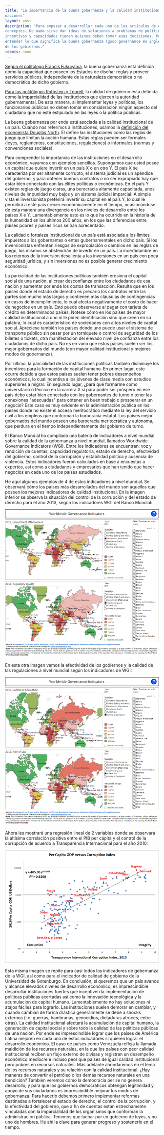 ```yaml
---
title: "La importancia de la buena gobernanza y la calidad institucional para el desarrollo de las
naciones"
layout: post
description: "Para empezar a desarrollar cada uno de los artículos de este blog es preciso definir varios
conceptos. De nada sirve dar ideas de soluciones a problemas de políticas públicas sin saber qué
incentivos y capacidades tienen quienes deben tomar esas decisiones. Para ello es fundamental
entender lo que significa la buena gobernanza (good governance en inglés), la cual mide la calidad
de los gobiernos."
robots: none
---
```



[Según el politólogo Francis Fukuyama][1], la buena gobernanza está definida como la capacidad que poseen los Estados de diseñar reglas y proveer servicios públicos, independiente de la naturaleza democrática o no democrática de dicho gobierno. 

[Para los politólogos Rothstein y Teorell][2], la calidad de gobierno está definida como la imparcialidad de las
instituciones que ejercen la autoridad gubernamental. De esta manera, al implementar leyes y
políticas, los funcionarios públicos no deben tomar en consideración ningún aspecto del ciudadano
que no esté estipulado en las leyes o la política públicas.

La buena gobernanza por ende está asociada a la calidad institucional de un país. Cuando
nos referimos a instituciones, usamos la [definición del economista Douglas North][3]. Él define las instituciones como las reglas de juego que limitan la acción humana. Estas reglas pueden ser formales (leyes, reglamentos, constituciones, regulaciones) o informales (normas y convenciones sociales).

Para comprender la importancia de las instituciones en el desarrollo económico, vayamos con ejemplos sencillos. Supongamos que usted posee un capital que quiere invertir en un país X o en otro Y. El país X se caracteriza por ser altamente corrupto, el sistema judicial es un apéndice del gobierno, y para obtener buenos contratos o no ser expropiado hay que estar bien conectado con las élites políticas o económicas. En el país Y existen reglas de juego claras, una burocracia altamente capacitada, unos niveles de impunidad muy bajos y un sistema judicial imparcial. A simple vista el inversionista preferirá invertir su capital en el país Y, lo cual le permitirá a este país crecer económicamente en el tiempo, ocasionándose de esta manera una divergencia en los niveles de desarrollo entre los países X e Y. Lamentablemente esto es lo que ha ocurrido en la historia de la humanidad en los últimos 200 años, en los que las diferencias entre países pobres y países ricos se han acrecentado. 

La calidad o fortaleza institucional de un país está asociada a los límites impuestos a los
gobernantes o entes gubernamentales en dicho país. Si los inversionistas enfrentan riesgos de expropiación o cambios en las reglas de juego, los mismos se abstendrán de invertir en un país. La incertidumbre en los retornos de la inversión desalienta a las inversiones en un país con poca seguridad jurídica, y sin inversiones no es posible generar crecimiento económico. 

La parcialidad de las instituciones políticas también erosiona el capital social de una nación, al crear desconfianza entre los ciudadanos de esa nación y aumentar por ende los costos de transacción. Resulta que en los países donde el estado de derecho es precario los contratos entre las partes son mucho más largos y contienen más cláusulas de contingencias en casos de incumplimiento, lo cual afecta negativamente el costo de hacer de negocios en un país.   Esto puede observarse al pagar con tarjeta de crédito en determinados países. Nótese cómo en los países de mayor calidad institucional a uno ni le piden identificación sino que creen en su palabra, lo cual es característico de sociedades con altos niveles de capital social. Apréciese también los países donde uno puede usar el sistema de transporte público sin pasar por un torniquete o control de seguridad de los billetes o tickets, otra manifestación del elevado nivel de confianza entre los ciudadanos de dicho país. No es en vano que estos países suelen ser los mejor gobernados del mundo (con mayor calidad institucional y mejores modos de gobernanza).

Por último, la parcialidad de las instituciones políticas también disminuye los incentivos para la formación de capital humano. En primer lugar, esto ocurre debido a que estos países suelen tener
pobres desempeños económicos, lo cual incentiva a los jóvenes de clase media con estudios superiores a migrar. En segundo lugar, ¿para qué formarme como universitario o técnico en la carrera X si para poder ser próspero en ese país debo estar bien conectado con los gobernantes de turno o tener las conexiones "adecuadas" para obtener un buen trabajo o prosperar en un negocio? Este caso es muy evidente en la administración pública en los países donde no existe el
acceso meritocrático mediante la ley del servicio civil a los empleos que conforman la burocracia estatal. Los países mejor gobernados del mundo poseen una burocracia meritocrática y autónoma, que perdura en el tiempo independientemente del gobierno de turno.

El Banco Mundial ha compilado una batería de indicadores a nivel mundial sobre la calidad de la gobernanza a nivel mundial, llamados Worldwide Governance Indicators (WGI). Entre los indicadores se encuentran: voz y rendición de cuentas, capacidad regulatoria, estado de derecho, efectividad del gobierno, control de la corrupción y estabilidad política y ausencia de violencia. Estos indicadores fueron calculados en base a encuestas a expertos, así como a ciudadanos y empresarios que han tenido que hacer negocios en cada uno de los países estudiados.

He aquí algunos ejemplos de 4 de estos indicadores a nivel mundial. Se observará cómo los países más desarrollados del mundo son aquellos que poseen los mejores indicadores de calidad institucional. En la imagen inferior se observa la situación del control de la corrupción y del estado de derecho para el año 2013, según los indicadores WGI del Banco Mundial: 

![Banco mundial data](/assets/1.png)

En esta otra imagen vemos la efectividad de los gobiernos y la calidad de las regulaciones a nivel
mundial según los indicadores de WGI: 

![Banco mundial data 2](/assets/2.png)

Ahora les mostraré una regresión lineal de 2 variables donde se observará la altísima correlación positiva entre el PIB per cápita y el control de la corrupción de acuerdo a Transparencia Internacional para el año 2010:

![Banco mundial data 3](/assets/3.jpg)

Esta misma imagen se repite para casi todos los indicadores de gobernanza de la WGI, así como para el indicador de calidad de gobierno de la Universidad de Gotenburgo. En conclusión, si queremos que un país avance y alcance elevados niveles de desarrollo económico, es imprescindible desarrollar instituciones fuertes que incentiven la implementación de políticas públicas acertadas así como la innovación tecnológica y la acumulación de capital humano. Lamentablemente no hay soluciones ni atajos fáciles para lograrlo. Las instituciones suelen demorar en cambiar, y cuando cambian de forma drástica generalmente se debe a shocks
externos (i.e. guerras, hambrunas, genocidios, dictaduras atroces, entre otras). La calidad institucional afectará la acumulación de capital humano, la generación de capital social y sobre todo la calidad de las políticas públicas de una nación. Por ende es imprescindible lograr que los países de América Latina mejoren en cada uno de estos indicadores si quieren lograr el desarrollo económico. El caso de países como Venezuela refleja la llamada
maldición de los recursos naturales, en la que los países con peor calidad institucional reciben un flujo externo de divisas y registran un desempeño económico mediocre e incluso peor que países de igual calidad institucional pero pobres en recursos naturales. Más adelante ahondaremos en el
tema de los recursos naturales y su relación con la calidad institucional. ¿Hay maneras de convertir el petróleo o los demás recursos naturales en una bendición? También veremos cómo la democracia per se no genera desarrollo, y para que los gobiernos democráticos obtengan
legitimidad y apoyo de sus ciudadanos es imprescindible mejorar los modos de gobernanza. Para hacerlo debemos primero implementar reformas destinadas a fortalecer el estado de derecho, el control de la corrupción, y la efectividad del gobierno, que a fin de cuentas están estrechamente vinculadas con la imparcialidad de los organismos que conforman la administración pública. Tenemos que luchar por un gobierno de leyes, y no uno de hombres. He ahí la clave para generar progreso y sostenerlo en el tiempo.


[1]: http://governancejournal.net/2013/03/04/fukuyama-askswhat-is-governance/
[2]: http://governancejournal.net/2013/03/05/rothstein-onwhat-is-governance
[3]: http://www.washington.edu/research/showcase/1960a.html
